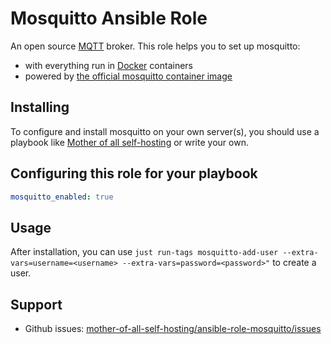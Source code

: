 # Mosquitto Ansible Role


An open source [MQTT](https://en.wikipedia.org/wiki/MQTT) broker. This role helps you to set up mosquitto:

- with everything run in [Docker](https://www.docker.com/) containers
- powered by [the official mosquitto container image](https://hub.docker.com/r/_/mosquitto/)


## Installing

To configure and install mosquitto on your own server(s), you should use a playbook like [Mother of all self-hosting](https://github.com/mother-of-all-self-hosting/mash-playbook) or write your own.

## Configuring this role for your playbook

```yaml
mosquitto_enabled: true
```

## Usage

After installation, you can use `just run-tags mosquitto-add-user --extra-vars=username=<username> --extra-vars=password=<password>"` to create a user.


## Support

- Github issues: [mother-of-all-self-hosting/ansible-role-mosquitto/issues](https://github.com/mother-of-all-self-hosting/ansible-role-mosquitto/issues)
